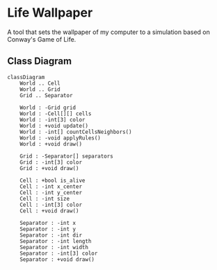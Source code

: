 # Life Wallpaper

A tool that sets the wallpaper of my computer to a simulation based on Conway's Game of Life.

## Class Diagram

```mermaid
classDiagram
    World .. Cell
    World .. Grid
    Grid .. Separator

    World : -Grid grid
    World : -Cell[][] cells
    World : -int[3] color
    World : +void update()
    World : -int[] countCellsNeighbors()
    World : -void applyRules()
    World : +void draw()

    Grid : -Separator[] separators
    Grid : -int[3] color
    Grid : +void draw()

    Cell : +bool is_alive
    Cell : -int x_center
    Cell : -int y_center
    Cell : -int size
    Cell : -int[3] color
    Cell : +void draw()

    Separator : -int x
    Separator : -int y
    Separator : -int dir
    Separator : -int length
    Separator : -int width
    Separator : -int[3] color
    Separator : +void draw()
```